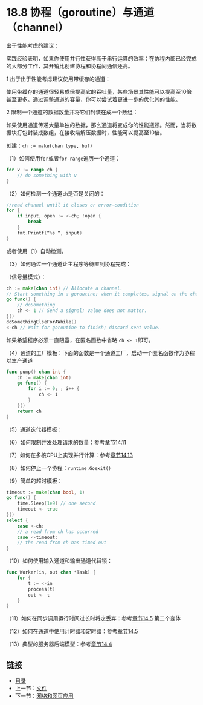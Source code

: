 # 18.8 协程（goroutine）与通道（channel）

出于性能考虑的建议：
    
实践经验表明，如果你使用并行性获得高于串行运算的效率：在协程内部已经完成的大部分工作，其开销比创建协程和协程间通信还高。

1 出于出于性能考虑建议使用带缓存的通道：

使用带缓存的通道很轻易成倍提高它的吞吐量，某些场景其性能可以提高至10倍甚至更多。通过调整通道的容量，你可以尝试着更进一步的优化其的性能。

2 限制一个通道的数据数量并将它们封装在成一个数组：

如果使用通道传递大量单独的数据，那么通道将变成你的性能瓶颈。然而，当将数据块打包封装成数组，在接收端解压数据时，性能可以提高至10倍。

创建：`ch := make(chan type, buf)`

（1）如何使用`for`或者`for-range`遍历一个通道：

```go
for v := range ch {
    // do something with v
}
```

（2）如何检测一个通道`ch`是否是关闭的：

```go
//read channel until it closes or error-condition
for {
    if input, open := <-ch; !open {
        break
    }
    fmt.Printf(“%s “, input)
}
```

或者使用（1）自动检测。

（3）如何通过一个通道让主程序等待直到协程完成：

（信号量模式）：

```go
ch := make(chan int) // Allocate a channel.
// Start something in a goroutine; when it completes, signal on the channel.
go func() {
    // doSomething
    ch <- 1 // Send a signal; value does not matter.
}()
doSomethingElseForAWhile()
<-ch // Wait for goroutine to finish; discard sent value.
```

如果希望程序必须一直阻塞，在匿名函数中省略 `ch <- 1`即可。

（4）通道的工厂模板：下面的函数是一个通道工厂，启动一个匿名函数作为协程以生产通道

```go
func pump() chan int {
    ch := make(chan int)
    go func() {
        for i := 0; ; i++ {
            ch <- i
        }
    }()
    return ch
}
```
       
（5）通道迭代器模板：
  
（6）如何限制并发处理请求的数量：参考[章节14.11](14.11.md)

（7）如何在多核CPU上实现并行计算：参考[章节14.13](14.13.md)

（8）如何停止一个协程：`runtime.Goexit()`  

（9）简单的超时模板：

```go  
timeout := make(chan bool, 1)
go func() {
    time.Sleep(1e9) // one second  
    timeout <- true
}()
select {
    case <-ch:
    // a read from ch has occurred
    case <-timeout:
    // the read from ch has timed out
}
```

（10）如何使用输入通道和输出通道代替锁：

```go
func Worker(in, out chan *Task) {
    for {
        t := <-in
        process(t)
        out <- t
    }
}
```

（11）如何在同步调用运行时间过长时将之丢弃：参考[章节14.5](14.5.md) 第二个变体

（12）如何在通道中使用计时器和定时器：参考[章节14.5](14.5.md)

（13）典型的服务器后端模型：参考[章节14.4](14.4.md)

## 链接

- [目录](directory.md)
- 上一节：[文件](18.7.md)
- 下一节：[网络和网页应用](18.9.md)